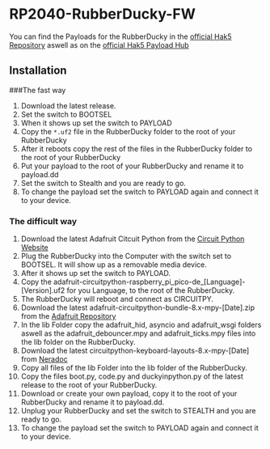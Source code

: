 # RP2040-RubberDucky-FW

You can find the Payloads for the RubberDucky in the [official Hak5 Repository](https://github.com/hak5/usbrubberducky-payloads) aswell as on the [official Hak5 Payload Hub](https://hak5.org/blogs/payloads/tagged/usb-rubber-ducky)

## Installation

###The fast way

1. Download the latest release.
2. Set the switch to BOOTSEL
3. When it shows up set the switch to PAYLOAD
4. Copy the `*.uf2` file in the RubberDucky folder to the root of your RubberDucky
5. After it reboots copy the rest of the files in the RubberDucky folder to the root of your RubberDucky
6. Put your payload to the root of your RubberDucky and rename it to payload.dd
7. Set the switch to Stealth and you are ready to go.
8. To change the payload set the switch to PAYLOAD again and connect it to your device.

### The difficult way

1. Download the latest Adafruit Citcuit Python from the [Circuit Python Website](https://circuitpython.org/board/raspberry_pi_pico/)
2. Plug the RubberDucky into the Computer with the switch set to BOOTSEL. It will show up as a removable media device.
3. After it shows up set the switch to PAYLOAD.
4. Copy the adafruit-circuitpython-raspberry_pi_pico-de_[Language]-[Version].uf2 for you Language, to the root of the RubberDucky.
5. The RubberDucky will reboot and connect as CIRCUITPY.
6. Download the latest adafruit-circuitpython-bundle-8.x-mpy-[Date].zip from the [Adafruit Repository](https://github.com/adafruit/Adafruit_CircuitPython_Bundle/releases)
7. In the lib Folder copy the adafruit_hid, asyncio and adafruit_wsgi folders aswell as the adafruit_debouncer.mpy and adafruit_ticks.mpy files into the lib folder on the RubberDucky.
8. Download the latest circuitpython-keyboard-layouts-8.x-mpy-[Date] from [Neradoc](https://github.com/Neradoc/Circuitpython_Keyboard_Layouts/releases)
9. Copy all files of the lib Folder into the lib folder of the RubberDucky.
10. Copy the files boot.py, code.py and duckyinpython.py of the latest release to the root of your RubberDucky.
11. Download or create your own payload, copy it to the root of your RubberDucky and rename it to payload.dd.
12. Unplug your RubberDucky and set the switch to STEALTH and you are ready to go.
13. To change the payload set the switch to PAYLOAD again and connect it to your device.
